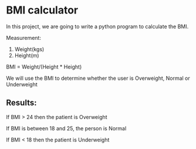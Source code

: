 # BMI calculator
In this project, we are going to write a python program to calculate the BMI.

Measurement:

1. Weight(kgs)
2. Height(m)

BMI = Weight/(Height * Height)

We will use the BMI to determine whether the user is Overweight, Normal or Underweight

## Results:

If BMI > 24 then the patient is Overweight

If BMI is between 18 and 25, the person is Normal

If BMI < 18 then the patient is Underweight


